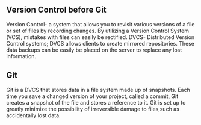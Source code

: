## Version Control before Git

Version Control- a system that allows you to revisit various versions of a file or set of files by recording changes. 
By utilizing a Version Control System (VCS), mistakes with files can easily be rectified. 
DVCS- Distributed Version Control systems; DVCS allows clients to create mirrored repositories. These data backups can be easily be placed on the server to replace any lost information.

## Git
Git is a DVCS that stores data in a file system made up of snapshots. Each time you save a changed version of your project, called a commit, Git creates a snapshot of the file and stores a reference to it. 
Git is set up to greatly minimize the possibility of irreversible damage to files,such as accidentally lost data. 